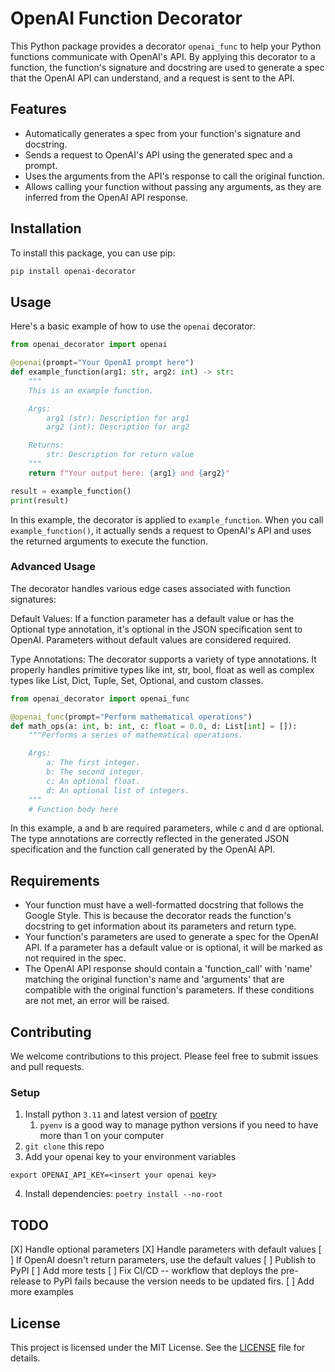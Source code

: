 # OpenAI Function Decorator
This Python package provides a decorator `openai_func` to help your Python functions communicate with OpenAI's API. By applying this decorator to a function, the function's signature and docstring are used to generate a spec that the OpenAI API can understand, and a request is sent to the API.

## Features
* Automatically generates a spec from your function's signature and docstring.
* Sends a request to OpenAI's API using the generated spec and a prompt.
* Uses the arguments from the API's response to call the original function.
* Allows calling your function without passing any arguments, as they are inferred from the OpenAI API response.

## Installation
To install this package, you can use pip:
```sh
pip install openai-decorator
```

## Usage
Here's a basic example of how to use the `openai` decorator:

```python
from openai_decorator import openai

@openai(prompt="Your OpenAI prompt here")
def example_function(arg1: str, arg2: int) -> str:
    """
    This is an example function.

    Args:
        arg1 (str): Description for arg1
        arg2 (int): Description for arg2

    Returns:
        str: Description for return value
    """
    return f"Your output here: {arg1} and {arg2}"

result = example_function()
print(result)
```
In this example, the decorator is applied to `example_function`. When you call `example_function()`, it actually sends a request to OpenAI's API and uses the returned arguments to execute the function.

###  Advanced Usage
The decorator handles various edge cases associated with function signatures:

Default Values: If a function parameter has a default value or has the Optional type annotation, it's optional in the JSON specification sent to OpenAI. Parameters without default values are considered required.

Type Annotations: The decorator supports a variety of type annotations. It properly handles primitive types like int, str, bool, float as well as complex types like List, Dict, Tuple, Set, Optional, and custom classes.

```python
from openai_decorator import openai_func

@openai_func(prompt="Perform mathematical operations")
def math_ops(a: int, b: int, c: float = 0.0, d: List[int] = []):
    """Performs a series of mathematical operations.

    Args:
        a: The first integer.
        b: The second integer.
        c: An optional float.
        d: An optional list of integers.
    """
    # Function body here
```
In this example, a and b are required parameters, while c and d are optional. The type annotations are correctly reflected in the generated JSON specification and the function call generated by the OpenAI API.

## Requirements
* Your function must have a well-formatted docstring that follows the Google Style. This is because the decorator reads the function's docstring to get information about its parameters and return type.
* Your function's parameters are used to generate a spec for the OpenAI API. If a parameter has a default value or is optional, it will be marked as not required in the spec.
* The OpenAI API response should contain a 'function_call' with 'name' matching the original function's name and 'arguments' that are compatible with the original function's parameters. If these conditions are not met, an error will be raised.

## Contributing
We welcome contributions to this project. Please feel free to submit issues and pull requests.

### Setup
1. Install python `3.11` and latest version of [poetry](https://python-poetry.org/docs/#installing-with-pipx)
   1. `pyenv` is a good way to manage python versions if you need to have more than 1 on your computer
2. `git clone` this repo
3. Add your openai key to your environment variables
```shell
export OPENAI_API_KEY=<insert your openai key>
```
4. Install dependencies: `poetry install --no-root`

## TODO
[X] Handle optional parameters
[X] Handle parameters with default values
[ ] If OpenAI doesn't return parameters, use the default values
[ ] Publish to PyPI
[ ] Add more tests
[ ] Fix CI/CD -- workflow that deploys the pre-release to PyPI fails because the version needs to be updated firs.
[ ] Add more examples

## License
This project is licensed under the MIT License. See the [LICENSE](LICENSE) file for details.
